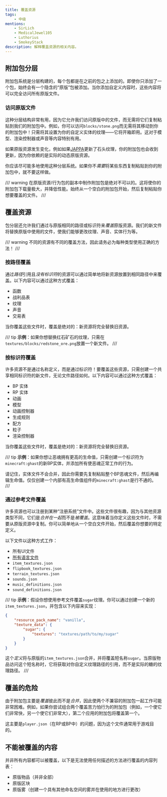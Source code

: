 ```yaml
---
title: 覆盖资源
tags:
    - 中级
mentions:
    - SirLich
    - MedicalJewel105
    - Luthorius
    - SmokeyStack
description: 解释覆盖资源的相关内容。
---
```


## 附加包分层

附加包系统是分层构建的，每个包都是在之前的包之上添加的。即使你只添加了一个包，始终会有一个隐含的“原版”包被添加。当你添加自定义内容时，这些内容将可以完全访问所有原版文件。

### 访问原版文件

这种分层结构非常有用，因为它允许我们访问原版中的文件，而无需将它们复制粘贴到我们的附加包中。例如，你可以访问`blocks/stone.png`而无需将其移动到你的附加包中！只需将其设置为你的自定义实体的纹理——它将开箱即用。这对于模型、渲染控制器或声音等内容特别有用。

如果原版资源发生变化，例如如果[JAPPA](https://twitter.com/JasperBoerstra?ref_src=twsrc%5Egoogle%7Ctwcamp%5Eserp%7Ctwgr%5Eauthor)更新了石头纹理，你的附加包也会收到更新，因为你依赖的是实际的动态原版资源。

你应该尽可能多地使用这种分层系统。如果你不*需要*将某些东西复制粘贴到你的附加包中，就不要这样做。

/// warning
在原版资源/行为包的副本中制作附加包是绝对不可以的。这将使你的附加包下载量极大，并降低性能。始终从一个空白的附加包开始，然后复制粘贴你想要覆盖的文件。
///

## 覆盖资源

包分层还允许我们通过与原版相同的路径或标识符来*覆盖*原版资源。我们的新文件将替换原版中使用的文件，使我们能够更改纹理、声音、实体行为等。

/// warning
不同的资源有不同的覆盖方法，因此请务必为每种类型使用正确的方法！
///

### 按路径覆盖

通过*路径*引用且*没有标识符*的资源可以通过简单地将新资源放置到相同路径中来覆盖。以下内容可以通过这种方式覆盖：

-   函数
-   战利品表
-   纹理
-   声音
-   交易表

当你覆盖这些文件时，覆盖是绝对的：新资源将完全替换旧资源。

/// tip
**示例**：如果你想替换红石矿石的纹理，只需在`textures/blocks/redstone_ore.png`放置一个新文件。
///

### 按标识符覆盖

许多资源不是通过名称定义，而是通过标识符！要覆盖这些资源，只需创建一个共享相同标识符的新文件，无论文件路径如何。以下内容可以通过这种方式覆盖：

-   BP 实体
-   RP 实体
-   动画
-   模型
-   动画控制器
-   生成规则
-   配方
-   粒子
-   渲染控制器

当你覆盖这些文件时，覆盖是绝对的：新资源将完全替换旧资源。

/// tip
**示例**：如果你想让恶魂拥有更高的生命值，只需创建一个标识符为`minecraft:ghast`的新BP实体，并添加所有使恶魂正常工作的行为。

请记住，实体文件不会合并，因此你需要先复制粘贴整个BP恶魂文件，然后再编辑生命值。仅仅创建一个内部有高生命值组件的`minecraft:ghast`是行不通的。
///

### 通过参考文件覆盖

许多资源也可以注册到某种“注册系统”文件中。这些文件很有趣，因为与其他资源类型不同，它们是*合并在一起*而不是*被覆盖*。这意味着当你定义这些文件时，不需要从原版资源中复制。你可以简单地从一个空白文件开始，然后覆盖你想要的特定定义。

以下文件以这种方式工作：

-   所有UI文件
-   [所有语言文件](../concepts/text-and-translations.md)
-   `item_textures.json`
-   `flipbook_textures.json`
-   `terrain_textures.json`
-   `sounds.json`
-   `music_definitions.json`
-   `sound_definitions.json`

/// tip
**示例**：假设你想使用参考文件覆盖`sugar`纹理。你可以通过创建一个新的`item_textures.json`，并包含以下内容来实现：

```json title=""
{
	"resource_pack_name": "vanilla",
	"texture_data": {
		"sugar": {
			"textures": "textures/path/to/my/sugar"
		}
	}
}
```

这个*定义*将与原版的`item_textures.json`合并，并将覆盖短名称`sugar`。当原版物品访问这个短名称时，它将获取对你自定义纹理路径的引用，而不是实际的糖的纹理路径。
///

## 覆盖的危险

由于附加包主要是*覆盖*彼此而不是*合并*，因此使两个不兼容的附加包一起工作可能非常困难。例如，如果你尝试组合两个覆盖苦力怕行为的附加包（例如，一个使它们非常快，另一个使它们非常大），第二个应用的附加包将覆盖第一个。

这主要是`player.json`（在RP或BP中）的问题，因为这个文件通常用于游戏目的。

## 不能被覆盖的内容

并非所有内容都可以被覆盖，以下是无法使用任何描述的方法进行覆盖的内容列表：

-   原版物品（并非全部）
-   原版区块
-   原版雾（创建一个具有其他命名空间的雾并在使用的地方进行更改）